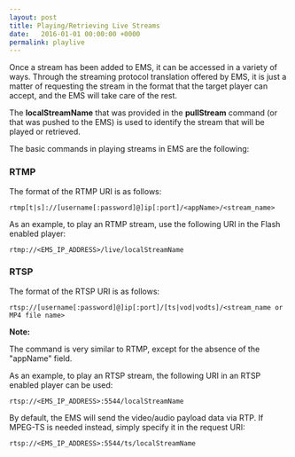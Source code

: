 ```yaml
---
layout: post
title: Playing/Retrieving Live Streams
date:   2016-01-01 00:00:00 +0000
permalink: playlive
---
```


Once a stream has been added to EMS, it can be accessed in a variety of ways. Through the streaming protocol translation offered by EMS, it is just a matter of requesting the stream in the format that the target player can accept, and the EMS will take care of the rest.

The **localStreamName** that was provided in the **pullStream** command (or that was pushed to the EMS) is used to identify the stream that will be played or retrieved.

The basic commands in playing streams in EMS are the following:

### RTMP

The format of the RTMP URI is as follows:

    rtmp[t|s]://[username[:password]@]ip[:port]/<appName>/<stream_name>

As an example, to play an RTMP stream, use the following URI in the Flash enabled player:

    rtmp://<EMS_IP_ADDRESS>/live/localStreamName

### RTSP

The format of the RTSP URI is as follows:

    rtsp://[username[:password]@]ip[:port]/[ts|vod|vodts]/<stream_name or MP4 file name>

**Note:**

The command is very similar to RTMP, except for the absence of the "appName" field.

As an example, to play an RTSP stream, the following URI in an RTSP enabled player can be used:

    rtsp://<EMS_IP_ADDRESS>:5544/localStreamName

By default, the EMS will send the video/audio payload data via RTP. If MPEG-TS is needed instead, simply specify it in the request URI:

    rtsp://<EMS_IP_ADDRESS>:5544/ts/localStreamName

